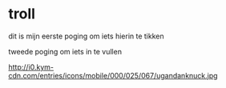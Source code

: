 # troll

dit is mijn eerste poging om iets hierin te tikken

tweede poging om iets in te vullen

http://i0.kym-cdn.com/entries/icons/mobile/000/025/067/ugandanknuck.jpg